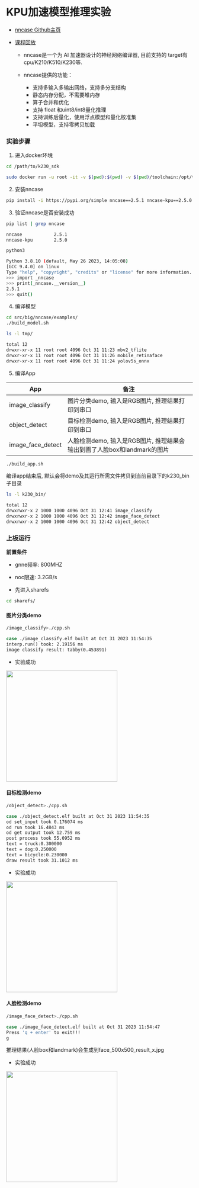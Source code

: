 # KPU加速模型推理实验

- [nncase Github主页](https://github.com/kendryte/nncase)
- [课程回放](https://riscv-edu.cn/course/230/replay/6399)

    - nncase是一个为 AI 加速器设计的神经网络编译器, 目前支持的 target有cpu/K210/K510/K230等.

    - nncase提供的功能：
        - 支持多输入多输出网络，支持多分支结构
        - 静态内存分配，不需要堆内存
        - 算子合并和优化
        - 支持 float 和uint8/int8量化推理
        - 支持训练后量化，使用浮点模型和量化校准集
        - 平坦模型，支持零拷贝加载

### 实验步骤

1. 进入docker环境
```bash
cd /path/to/k230_sdk
```
```bash
sudo docker run -u root -it -v $(pwd):$(pwd) -v $(pwd)/toolchain:/opt/toolchain -w $(pwd) ghcr.io/kendryte/k230_sdk /bin/bash
```

2. 安装nncase
```bash
pip install -i https://pypi.org/simple nncase==2.5.1 nncase-kpu==2.5.0
```

3. 验证nncase是否安装成功
```bash
pip list | grep nncase

nncase            2.5.1  
nncase-kpu        2.5.0
```

```bash
python3

Python 3.8.10 (default, May 26 2023, 14:05:08) 
[GCC 9.4.0] on linux
Type "help", "copyright", "credits" or "license" for more information.
>>> import _nncase
>>> print(_nncase.__version__)
2.5.1
>>> quit()
```

4. 编译模型

```bash
cd src/big/nncase/examples/
./build_model.sh
```

```bash
ls -l tmp/

total 12
drwxr-xr-x 11 root root 4096 Oct 31 11:23 mbv2_tflite
drwxr-xr-x 11 root root 4096 Oct 31 11:26 mobile_retinaface
drwxr-xr-x 11 root root 4096 Oct 31 11:24 yolov5s_onnx
```

5. 编译App

| App               | 备注                                                         |
| ----------------- | ------------------------------------------------------------ |
| image_classify    | 图片分类demo, 输入是RGB图片, 推理结果打印到串口              |
| object_detect     | 目标检测demo, 输入是RGB图片, 推理结果打印到串口              |
| image_face_detect | 人脸检测demo, 输入是RGB图片, 推理结果会输出到画了人脸box和landmark的图片 |

```bash
./build_app.sh
```

编译app结束后, 默认会将demo及其运行所需文件拷贝到当前目录下的k230_bin子目录

```bash
ls -l k230_bin/
```
```bash
total 12
drwxrwxr-x 2 1000 1000 4096 Oct 31 12:41 image_classify
drwxrwxr-x 2 1000 1000 4096 Oct 31 12:42 image_face_detect
drwxrwxr-x 2 1000 1000 4096 Oct 31 12:42 object_detect
```

### 上板运行 

**前置条件**

- gnne频率: 800MHZ
- noc限速: 3.2GB/s

- 先进入sharefs
```bash
cd sharefs/
```

#### 图片分类demo

```bash
/image_classify>./cpp.sh
```
```bash
case ./image_classify.elf built at Oct 31 2023 11:54:35
interp.run() took: 2.19156 ms
image classify result: tabby(0.453891)
```

- 实验成功

<img src="https://github.com/riscvedu/K230/assets/53103747/de7dc79d-5d97-4514-ac3f-822d3b4724d9" width="300">

#### 目标检测demo

```bash
/object_detect>./cpp.sh
```
```bash
case ./object_detect.elf built at Oct 31 2023 11:54:35
od set_input took 0.176074 ms
od run took 16.4843 ms
od get output took 12.759 ms
post process took 55.0952 ms
text = truck:0.300000
text = dog:0.250000
text = bicycle:0.230000
draw result took 31.1012 ms
```

- 实验成功

<img src="https://github.com/riscvedu/K230/assets/53103747/190fbdfc-a4c2-4758-bc34-ca21bf3d4b26" width="300">

#### 人脸检测demo

```bash
/image_face_detect>./cpp.sh
```
```bash
case ./image_face_detect.elf built at Oct 31 2023 11:54:47
Press 'q + enter' to exit!!!
g
```

推理结果(人脸box和landmark)会生成到face_500x500_result_x.jpg

- 实验成功

<img src="https://github.com/riscvedu/K230/assets/53103747/98133780-a3a8-4410-ac5e-2a91b40fce8f" width="300">
